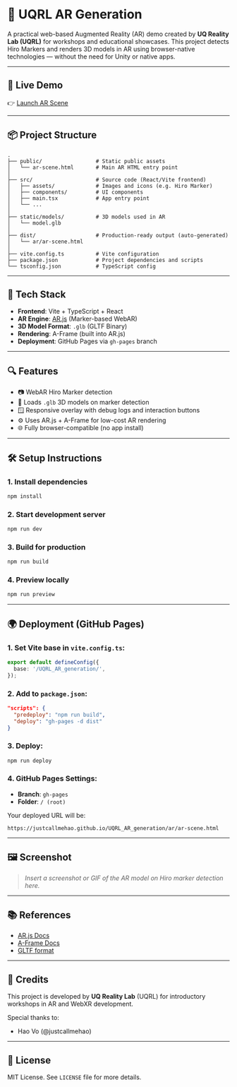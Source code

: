 # 🧠 UQRL AR Generation

A practical web-based Augmented Reality (AR) demo created by **UQ Reality Lab (UQRL)** for workshops and educational showcases. This project detects Hiro Markers and renders 3D models in AR using browser-native technologies — without the need for Unity or native apps.

---

## 🚀 Live Demo

👉 [Launch AR Scene](https://justcallmehao.github.io/UQRL_AR_generation/ar/ar-scene.html)

---

## 📦 Project Structure

```
.
├── public/                 # Static public assets
│   └── ar-scene.html       # Main AR HTML entry point
│
├── src/                    # Source code (React/Vite frontend)
│   ├── assets/             # Images and icons (e.g. Hiro Marker)
│   ├── components/         # UI components
│   ├── main.tsx            # App entry point
│   └── ...
│
├── static/models/          # 3D models used in AR
│   └── model.glb
│
├── dist/                   # Production-ready output (auto-generated)
│   └── ar/ar-scene.html
│
├── vite.config.ts          # Vite configuration
├── package.json            # Project dependencies and scripts
└── tsconfig.json           # TypeScript config
```

---

## 🧰 Tech Stack

- **Frontend**: Vite + TypeScript + React
- **AR Engine**: [AR.js](https://ar-js-org.github.io/AR.js-Docs/) (Marker-based WebAR)
- **3D Model Format**: `.glb` (GLTF Binary)
- **Rendering**: A-Frame (built into AR.js)
- **Deployment**: GitHub Pages via `gh-pages` branch

---

## 🔍 Features

- 📷 WebAR Hiro Marker detection
- 🧱 Loads `.glb` 3D models on marker detection
- 🪟 Responsive overlay with debug logs and interaction buttons
- ⚙️ Uses AR.js + A-Frame for low-cost AR rendering
- 🌐 Fully browser-compatible (no app install)

---

## 🛠️ Setup Instructions

### 1. Install dependencies

```bash
npm install
```

### 2. Start development server

```bash
npm run dev
```

### 3. Build for production

```bash
npm run build
```

### 4. Preview locally

```bash
npm run preview
```

---

## 🌍 Deployment (GitHub Pages)

### 1. Set Vite base in `vite.config.ts`:

```ts
export default defineConfig({
  base: '/UQRL_AR_generation/',
});
```

### 2. Add to `package.json`:

```json
"scripts": {
  "predeploy": "npm run build",
  "deploy": "gh-pages -d dist"
}
```

### 3. Deploy:

```bash
npm run deploy
```

### 4. GitHub Pages Settings:

- **Branch**: `gh-pages`
- **Folder**: `/ (root)`

Your deployed URL will be:
```
https://justcallmehao.github.io/UQRL_AR_generation/ar/ar-scene.html
```

---

## 🖼️ Screenshot

> _Insert a screenshot or GIF of the AR model on Hiro marker detection here._

---

## 📚 References

- [AR.js Docs](https://ar-js-org.github.io/AR.js-Docs/)
- [A-Frame Docs](https://aframe.io/docs/)
- [GLTF format](https://cadexchanger.com/glb/)

---

## 👥 Credits

This project is developed by **UQ Reality Lab** (UQRL) for introductory workshops in AR and WebXR development.

Special thanks to:
- Hao Vo (@justcallmehao)

---

## 📄 License

MIT License. See `LICENSE` file for more details.
